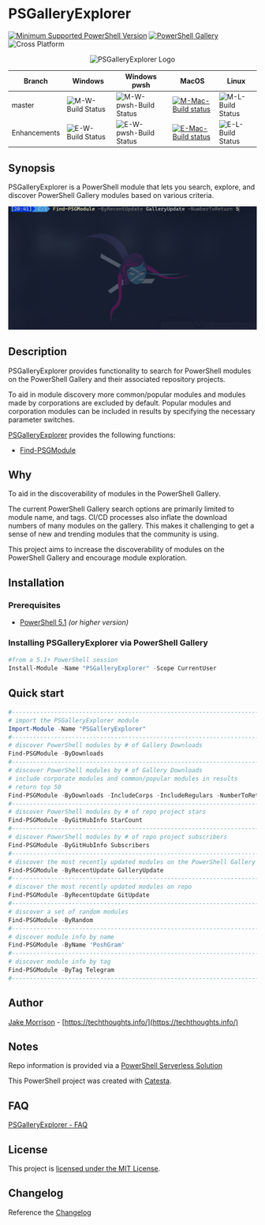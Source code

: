# PSGalleryExplorer

[![Minimum Supported PowerShell Version](https://img.shields.io/badge/PowerShell-5.1+-blue.svg)](https://github.com/PowerShell/PowerShell)
[![PowerShell Gallery][psgallery-img]][psgallery-site]
![Cross Platform](https://img.shields.io/badge/platform-windows%20%7C%20macos%20%7C%20linux-lightgrey)

[psgallery-img]:   https://img.shields.io/powershellgallery/dt/PSGalleryExplorer.svg
[psgallery-site]:  https://www.powershellgallery.com/packages/PSGalleryExplorer
[psgallery-v1]:    https://www.powershellgallery.com/packages/PSGalleryExplorer/0.8.0

<p align="center">
    <img src="/media/PSGalleryExplorer.png" alt="PSGalleryExplorer Logo" >
</p>

Branch | Windows | Windows pwsh | MacOS | Linux
--- | --- | --- | --- | --- |
master | ![M-W-Build Status](https://codebuild.us-west-2.amazonaws.com/badges?uuid=eyJlbmNyeXB0ZWREYXRhIjoiOTJOZzFQaFk2RTNMa1U4bTRiaER4RmpNYXAwcE8zZ3B1c2VXZGsxRDdyZnJqZXJhL2pLRW5VYU0yclIrOFUyMmQ3Qnk2SDFmSlFzeHJkK3Y4ZFBnV3lzPSIsIml2UGFyYW1ldGVyU3BlYyI6Ik1GcC9UZUdSamliL1J2aC8iLCJtYXRlcmlhbFNldFNlcmlhbCI6MX0%3D&branch=master) | ![M-W-pwsh-Build Status](https://codebuild.us-west-2.amazonaws.com/badges?uuid=eyJlbmNyeXB0ZWREYXRhIjoiQkw3ZlhRdzVNdW9CTWdsUHYzVDRSdm1sbXgrR2RxanQwUWU2V3ZHSGNGbVdpMTdXbkJjVzhRRWNZRUZMSHQ1RUxPV01pdXkwbWMxdWhxVFNJQkNSK1pZPSIsIml2UGFyYW1ldGVyU3BlYyI6IkhEK0NTdDd0RFhhbUNwUjgiLCJtYXRlcmlhbFNldFNlcmlhbCI6MX0%3D&branch=master) | [![M-Mac-Build status](https://ci.appveyor.com/api/projects/status/s28ivs5pavul6usq/branch/master?svg=true)](https://ci.appveyor.com/project/techthoughts2/psgalleryexplorer/branch/master) | ![M-L-Build Status](https://codebuild.us-west-2.amazonaws.com/badges?uuid=eyJlbmNyeXB0ZWREYXRhIjoiQmxlOUwwZmw0eHVKL3lxL1N6TmV2MitET29iemM1a21JSnVZRGlEMTVFemFTN1FoQlpRTi9jOTEzb25pM2NBQnhNbEJqcFlyUVZHckx6d051ZzF4WHVzPSIsIml2UGFyYW1ldGVyU3BlYyI6Im1QS205UzNtWlBtL1NWSFciLCJtYXRlcmlhbFNldFNlcmlhbCI6MX0%3D&branch=master) |
Enhancements | ![E-W-Build Status](https://codebuild.us-west-2.amazonaws.com/badges?uuid=eyJlbmNyeXB0ZWREYXRhIjoiRG02SDVSOWRKVUphU3ZzOHB4Z3ZFUEtvTUxFZm9DQWV0MEUvTGpxMW9nZWVDNm5HblFDYndRdlI1UzlZTlhlcFhyb2FaSUhJUnZIZUIxRDViMWJXazdnPSIsIml2UGFyYW1ldGVyU3BlYyI6IldLVm1oWkdINnR3ZnB2MEsiLCJtYXRlcmlhbFNldFNlcmlhbCI6MX0%3D&branch=Enhancements) | ![E-W-pwsh-Build Status](https://codebuild.us-west-2.amazonaws.com/badges?uuid=eyJlbmNyeXB0ZWREYXRhIjoiRFBaODZ1M2dsTlpTREJUQW4zdktmQjhIQmpoaTRBdmJFWU5UQkNCWGgrNFAzOTR2bjRXdkpXdzB3dy9JSlZlSVZkTW9uWTkxNDFzUEwxd0t1WnRKRTlrPSIsIml2UGFyYW1ldGVyU3BlYyI6InJ2TFRxOTNuWElmaEtwbzUiLCJtYXRlcmlhbFNldFNlcmlhbCI6MX0%3D&branch=Enhancements) | [![E-Mac-Build status](https://ci.appveyor.com/api/projects/status/s28ivs5pavul6usq/branch/Enhancements?svg=true)](https://ci.appveyor.com/project/techthoughts2/psgalleryexplorer/branch/Enhancements)| ![E-L-Build Status](https://codebuild.us-west-2.amazonaws.com/badges?uuid=eyJlbmNyeXB0ZWREYXRhIjoidmgxTi9IWlhzVllKc0V0dnJMa1hXWUwxdjBKeWZUMFZvdGt2NGFmbmZRMjlYRnVzcWhTRVpncUZkNmttWHA3bUM5VFRIN0ZXSWRyczNqQWtneGt2czZBPSIsIml2UGFyYW1ldGVyU3BlYyI6InQveXR1aWV1VFVOcVlZQXciLCJtYXRlcmlhbFNldFNlcmlhbCI6MX0%3D&branch=Enhancements) |

## Synopsis

PSGalleryExplorer is a PowerShell module that lets you search, explore, and discover PowerShell Gallery modules based on various criteria.

![PSGalleryExplorer Gif Demo](media/psgalleryexplorer.gif "PSGalleryExplorer in action")

## Description

PSGalleryExplorer provides functionality to search for PowerShell modules on the PowerShell Gallery and their associated repository projects.

To aid in module discovery more common/popular modules and modules made by corporations are excluded by default. Popular modules and corporation modules can be included in results by specifying the necessary parameter switches.

[PSGalleryExplorer](docs/PSGalleryExplorer.md) provides the following functions:

* [Find-PSGModule](docs/Find-PSGModule.md)

## Why

To aid in the discoverability of modules in the PowerShell Gallery.

The current PowerShell Gallery search options are primarily limited to module name, and tags. CI/CD processes also inflate the download numbers of many modules on the gallery. This makes it challenging to get a sense of new and trending modules that the community is using.

This project aims to increase the discoverability of modules on the PowerShell Gallery and encourage module exploration.

## Installation

### Prerequisites

* [PowerShell 5.1](https://github.com/PowerShell/PowerShell) *(or higher version)*

### Installing PSGalleryExplorer via PowerShell Gallery

```powershell
#from a 5.1+ PowerShell session
Install-Module -Name "PSGalleryExplorer" -Scope CurrentUser
```

## Quick start

```powershell
#------------------------------------------------------------------------------------------------
# import the PSGalleryExplorer module
Import-Module -Name "PSGalleryExplorer"
#------------------------------------------------------------------------------------------------
# discover PowerShell modules by # of Gallery Downloads
Find-PSGModule -ByDownloads
#------------------------------------------------------------------------------------------------
# discover PowerShell modules by # of Gallery Downloads
# include corporate modules and common/popular modules in results
# return top 50
Find-PSGModule -ByDownloads -IncludeCorps -IncludeRegulars -NumberToReturn 50
#------------------------------------------------------------------------------------------------
# discover PowerShell modules by # of repo project stars
Find-PSGModule -ByGitHubInfo StarCount
#------------------------------------------------------------------------------------------------
# discover PowerShell modules by # of repo project subscribers
Find-PSGModule -ByGitHubInfo Subscribers
#------------------------------------------------------------------------------------------------
# discover the most recently updated modules on the PowerShell Gallery
Find-PSGModule -ByRecentUpdate GalleryUpdate
#------------------------------------------------------------------------------------------------
# discover the most recently updated modules on repo
Find-PSGModule -ByRecentUpdate GitUpdate
#------------------------------------------------------------------------------------------------
# discover a set of random modules
Find-PSGModule -ByRandom
#------------------------------------------------------------------------------------------------
# discover module info by name
Find-PSGModule -ByName 'PoshGram'
#------------------------------------------------------------------------------------------------
# discover module info by tag
Find-PSGModule -ByTag Telegram
#------------------------------------------------------------------------------------------------
```

## Author

[Jake Morrison](https://twitter.com/JakeMorrison) - [https://techthoughts.info/](https://techthoughts.info/)

## Notes

Repo information is provided via a [PowerShell Serverless Solution](docs/PowerShell_Serverless.md)

This PowerShell project was created with [Catesta](https://github.com/techthoughts2/Catesta).

## FAQ

[PSGalleryExplorer - FAQ](docs/PSGalleryExplorer-FAQ.md)

## License

This project is [licensed under the MIT License](LICENSE).

## Changelog

Reference the [Changelog](.github/CHANGELOG.md)
